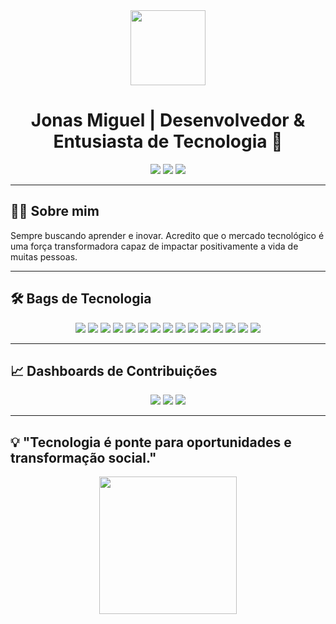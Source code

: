<div align="center">
  <img src="https://media.giphy.com/media/qgQUggAC3Pfv687qPC/giphy.gif" width="120"/>
  
  # Jonas Miguel | Desenvolvedor & Entusiasta de Tecnologia 🚀
  
  <img src="https://img.shields.io/badge/Aprendizado%20Contínuo-00C9A7?style=for-the-badge&logo=github&logoColor=white"/>
  <img src="https://img.shields.io/badge/Mercado%20Tech%20Inovador-6C63FF?style=for-the-badge&logo=git&logoColor=white"/>
  <img src="https://img.shields.io/badge/Impacto%20Social-FFB300?style=for-the-badge&logo=github&logoColor=white"/>
</div>

---

## 👨‍💻 Sobre mim
Sempre buscando aprender e inovar. Acredito que o mercado tecnológico é uma força transformadora capaz de impactar positivamente a vida de muitas pessoas.

---

## 🛠️ Bags de Tecnologia
<div align="center">
  <img src="https://img.shields.io/badge/Git-F05032?style=for-the-badge&logo=git&logoColor=white"/>
  <img src="https://img.shields.io/badge/GitHub-181717?style=for-the-badge&logo=github&logoColor=white"/>

  <img src="https://img.shields.io/badge/Docker-2496ED?style=for-the-badge&logo=docker&logoColor=white"/>
  <img src="https://img.shields.io/badge/CI/CD-0A0A0A?style=for-the-badge&logo=github-actions&logoColor=white"/>
  <img src="https://img.shields.io/badge/Node.js-339933?style=for-the-badge&logo=nodedotjs&logoColor=white"/>
  <img src="https://img.shields.io/badge/Python-3776AB?style=for-the-badge&logo=python&logoColor=white"/>
  <img src="https://img.shields.io/badge/Java-007396?style=for-the-badge&logo=java&logoColor=white"/>
  <img src="https://img.shields.io/badge/JavaScript-F7DF1E?style=for-the-badge&logo=javascript&logoColor=black"/>
  <img src="https://img.shields.io/badge/CSS3-1572B6?style=for-the-badge&logo=css3&logoColor=white"/>
  <img src="https://img.shields.io/badge/HTML5-E34F26?style=for-the-badge&logo=html5&logoColor=white"/>
  <img src="https://img.shields.io/badge/React-61DAFB?style=for-the-badge&logo=react&logoColor=black"/>
  <img src="https://img.shields.io/badge/React%20Native-61DAFB?style=for-the-badge&logo=react&logoColor=black"/>
  <img src="https://img.shields.io/badge/TypeScript-3178C6?style=for-the-badge&logo=typescript&logoColor=white"/>
  <img src="https://img.shields.io/badge/Flutter-02569B?style=for-the-badge&logo=flutter&logoColor=white"/>
  <img src="https://img.shields.io/badge/C%23-239120?style=for-the-badge&logo=c-sharp&logoColor=white"/>
 
</div>

---

## 📈 Dashboards de Contribuições
<div align="center">
  <img src="https://github-readme-stats.vercel.app/api?username=Jonasoliver&show_icons=true&theme=github_dark"/>
  <img src="https://github-readme-streak-stats.herokuapp.com/?user=Jonasoliver&theme=github-dark-blue"/>
  <img src="https://github-profile-summary-cards.vercel.app/api/cards/profile-details?username=Jonasoliver&theme=github_dark"/>
</div>

---

## 💡 "Tecnologia é ponte para oportunidades e transformação social."
<div align="center">
  <img src="https://media.giphy.com/media/LMt9638dO8dftAjtco/giphy.gif" width="220"/>

</div>
